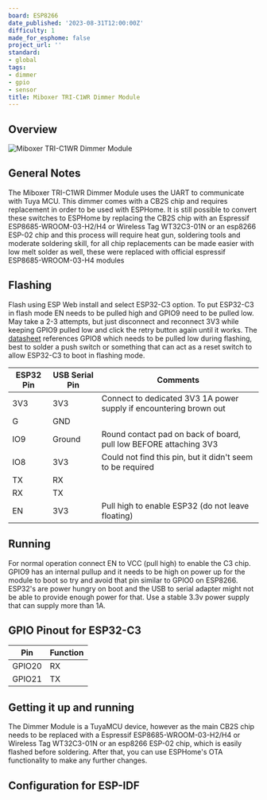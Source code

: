 ```yaml
---
board: ESP8266
date_published: '2023-08-31T12:00:00Z'
difficulty: 1
made_for_esphome: false
project_url: ''
standard:
- global
tags:
- dimmer
- gpio
- sensor
title: Miboxer TRI-C1WR Dimmer Module
---
```


## Overview

![Miboxer TRI-C1WR Dimmer Module](miboxer-tri-c1wr.webp "Miboxer TRI-C1WR Dimmer Module")

## General Notes

The Miboxer TRI-C1WR Dimmer Module uses the UART to communicate with Tuya MCU. This dimmer comes with a CB2S chip and requires replacement in order to be used with ESPHome.
It is still possible to convert these switches to ESPHome by replacing the CB2S chip with an Espressif ESP8685-WROOM-03-H2/H4 or Wireless Tag WT32C3-01N or an esp8266 ESP-02 chip and this process will require heat gun, soldering tools and moderate soldering skill, for all chip replacements can be made easier with low melt solder as well, these were replaced with official espressif ESP8685-WROOM-03-H4 modules

## Flashing

Flash using ESP Web install and select ESP32-C3 option.
To put ESP32-C3 in flash mode EN needs to be pulled high and GPIO9 need to be pulled low. May take a 2-3 attempts, but just disconnect and reconnect 3V3 while keeping GPIO9 pulled low and click the retry button again until it works.
The [datasheet](https://docs.ai-thinker.com/_media/esp32/docs/esp-c3-12f_specification.pdf) references GPIO8 which needs to be pulled low during flashing, best to solder a push switch or something that can act as a reset switch to allow ESP32-C3 to boot in flashing mode.

| ESP32 Pin | USB Serial Pin | Comments |
| --- | --- | --- |
| 3V3 | 3V3 | Connect to dedicated 3V3 1A power supply if encountering brown out |
| G | GND | |
| IO9 | Ground | Round contact pad on back of board, pull low BEFORE attaching 3V3 |
| IO8 | 3V3 | Could not find this pin, but it didn't seem to be required |
| TX | RX | |
| RX | TX | |
| EN | 3V3 | Pull high to enable ESP32 (do not leave floating) |

## Running

For normal operation connect EN to VCC (pull high) to enable the C3 chip. GPIO9 has an internal pullup and it needs to be high on power up for the module to boot so try and avoid that pin similar to GPIO0 on ESP8266.
ESP32's are power hungry on boot and the USB to serial adapter might not be able to provide enough power for that. Use a stable 3.3v power supply that can supply more than 1A.

## GPIO Pinout for ESP32-C3

| Pin    | Function       |
| ------ | -------------- |
| GPIO20 | RX             |
| GPIO21 | TX             |

## Getting it up and running

The Dimmer Module is a TuyaMCU device, however as the main CB2S chip needs to be replaced with a Espressif ESP8685-WROOM-03-H2/H4 or Wireless Tag WT32C3-01N or an esp8266 ESP-02 chip, which is easily flashed before soldering. After that, you can use ESPHome's OTA functionality to make any further changes.

## Configuration for ESP-IDF